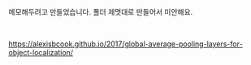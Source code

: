 메모해두려고 만들었습니다. 폴더 제멋대로 만들어서 미안해요.

<br>

https://alexisbcook.github.io/2017/global-average-pooling-layers-for-object-localization/

<br>